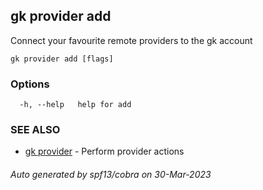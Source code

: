## gk provider add

Connect your favourite remote providers to the gk account

```
gk provider add [flags]
```

### Options

```
  -h, --help   help for add
```

### SEE ALSO

* [gk provider](gk_provider.md)	 - Perform provider actions

###### Auto generated by spf13/cobra on 30-Mar-2023
